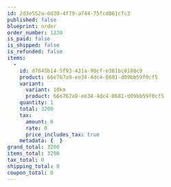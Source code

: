 ```yaml
---
id: 2d3e552a-0d30-4f79-a744-75fcd061cfc3
published: false
blueprint: order
order_number: 1230
is_paid: false
is_shipped: false
is_refunded: false
items:
  -
    id: d7645b14-5f93-431a-90cf-e381bc8188c9
    product: 66e767a9-ee34-4dc4-8681-d09bb59f0cf5
    variant:
      variant: 10km
      product: 66e767a9-ee34-4dc4-8681-d09bb59f0cf5
    quantity: 1
    total: 3200
    tax:
      amount: 0
      rate: 0
      price_includes_tax: true
    metadata: {  }
grand_total: 3200
items_total: 3200
tax_total: 0
shipping_total: 0
coupon_total: 0
---
```

